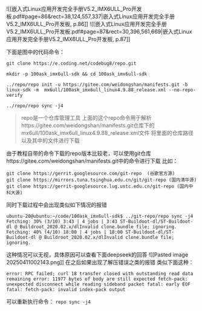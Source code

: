 
![[嵌入式Linux应用开发完全手册V5.2_IMX6ULL_Pro开发板.pdf#page=86&rect=38,124,557,337|嵌入式Linux应用开发完全手册V5.2_IMX6ULL_Pro开发板, p.86]]
![[嵌入式Linux应用开发完全手册V5.2_IMX6ULL_Pro开发板.pdf#page=87&rect=30,396,561,669|嵌入式Linux应用开发完全手册V5.2_IMX6ULL_Pro开发板, p.87]]

下面是图中的代码命令：

```
git clone https://e.coding.net/codebug8/repo.git

mkdir -p 100ask_imx6ull-sdk && cd 100ask_imx6ull-sdk

../repo/repo init -u https://gitee.com/weidongshan/manifests.git -b linux-sdk -m  mx6ull/100ask_imx6ull_linux4.9.88_release.xml --no-repo-verify

../repo/repo sync -j4
```


> repo是一个仓库管理工具
> 上面的这个repo命令用于解析https://gitee.com/weidongshan/manifests.git仓库下的mx6ull/100ask_imx6ull_linux4.9.88_release.xml文件
> 将里面的仓库路径以及其中的文件进行下载

由于教程自带的命令下载的repo版本比较老，可以使用git仓库https://gitee.com/weidongshan/manifests.git中的命令进行下载
比如：
```
git clone https://gerrit.googlesource.com/git-repo  (谷歌官方源)
git clone https://mirrors.tuna.tsinghua.edu.cn/git/git-repo (国内清华源)
git clone https://gerrit-googlesource.lug.ustc.edu.cn/git-repo (国内中科大源)
```

同时下载过程中会出现类似如下情况的报错
```
ubuntu-20@ubuntu:~/code/100ask_imx6ull-sdk$ ../git-repo/repo sync -j4 Fetching: 30% (3/10) 3:43 | 4 jobs | 3:43 ST-Buildoot-dl/ST-Buildoot-dl @ Buildroot_2020.02.x/dlInvalid clone.bundle file; ignoring. Fetching: 40% (4/10) 18:00 | 4 jobs | 18:00 ST-Buildoot-dl/ST-Buildoot-dl @ Buildroot_2020.02.x/dlInvalid clone.bundle file; ignoring.
```
这种情况可以无视，具体原因可以查看下面deepseek的回答
![[Pasted image 20250411002143.png]]
在之后如果出现了解压错误之类的报错
类似下面这种：
```
error: RPC failed; curl 18 transfer closed with outstanding read data remaining error: 11977 bytes of body are still expected fetch-pack: unexpected disconnect while reading sideband packet fatal: early EOF fatal: fetch-pack: invalid index-pack output
```
可以重新执行命令：
`repo sync -j4`
